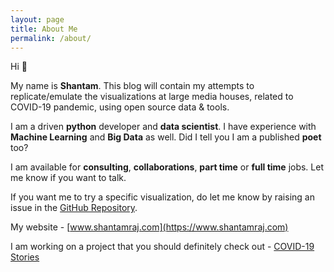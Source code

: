 ```yaml
---
layout: page
title: About Me
permalink: /about/
---
```

Hi :wave:  

My name is **Shantam**. This blog will contain my attempts to replicate/emulate the visualizations at large media houses, related to COVID-19 pandemic, using open source data & tools.

I am a driven **python** developer and **data scientist**. I have experience with **Machine Learning** and **Big Data** as well. Did I tell you I am a published **poet** too?  

I am available for **consulting**, **collaborations**, **part time** or **full time** jobs. Let me know if you want to talk.

If you want me to try a specific visualization, do let me know by raising an issue in the [GitHub Repository](https://github.com/armsp/covidviz).

My website - [www.shantamraj.com](https://www.shantamraj.com)

I am working on a project that you should definitely check out - [COVID-19 Stories](https://storiescovid.in)
